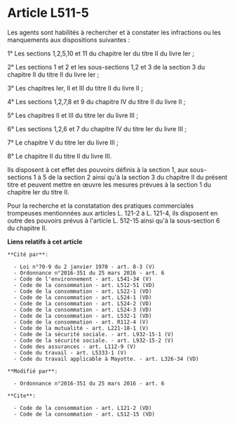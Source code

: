 # Article L511-5

Les agents sont habilités à rechercher et à constater les infractions ou les manquements aux dispositions suivantes : 

1° Les sections 1,2,5,10 et 11 du chapitre Ier du titre II du livre Ier ; 

2° Les sections 1 et 2 et les sous-sections 1,2 et 3 de la section 3 du chapitre II du titre II du livre Ier ; 

3° Les chapitres Ier, II et III du titre II du livre II ; 

4° Les sections 1,2,7,8 et 9 du chapitre IV du titre II du livre II ; 

5° Les chapitres II et III du titre Ier du livre III ; 

6° Les sections 1,2,6 et 7 du chapitre IV du titre Ier du livre III ; 

7° Le chapitre V du titre Ier du livre III ; 

8° Le chapitre II du titre II du livre III. 

Ils disposent à cet effet des pouvoirs définis à la section 1, aux sous-sections 1 à 5 de la section 2 ainsi qu'à la section
3 du chapitre II du présent titre et peuvent mettre en œuvre les mesures prévues à la section 1 du chapitre Ier du titre II. 

Pour la recherche et la constatation des pratiques commerciales trompeuses mentionnées aux articles L. 121-2 à L. 121-4, ils
disposent en outre des pouvoirs prévus à l'article L. 512-15 ainsi qu'à la sous-section 6 du chapitre II.

**Liens relatifs à cet article**

	**Cité par**:

	  - Loi n°70-9 du 2 janvier 1970 - art. 8-3 (V)
	  - Ordonnance n°2016-351 du 25 mars 2016 - art. 6
	  - Code de l'environnement - art. L541-34 (V)
	  - Code de la consommation - art. L512-51 (VD)
	  - Code de la consommation - art. L522-1 (VD)
	  - Code de la consommation - art. L524-1 (VD)
	  - Code de la consommation - art. L524-2 (VD)
	  - Code de la consommation - art. L524-3 (VD)
	  - Code de la consommation - art. L532-1 (VD)
	  - Code de la consommation - art. R112-4 (V)
	  - Code de la mutualité - art. L221-18-1 (V)
	  - Code de la sécurité sociale. - art. L932-15-1 (V)
	  - Code de la sécurité sociale. - art. L932-15-2 (V)
	  - Code des assurances - art. L112-9 (V)
	  - Code du travail - art. L5333-1 (V)
	  - Code du travail applicable à Mayotte. - art. L326-34 (VD)

	**Modifié par**:

	  - Ordonnance n°2016-351 du 25 mars 2016 - art. 6

	**Cite**:

	  - Code de la consommation - art. L121-2 (VD)
	  - Code de la consommation - art. L512-15 (VD)
